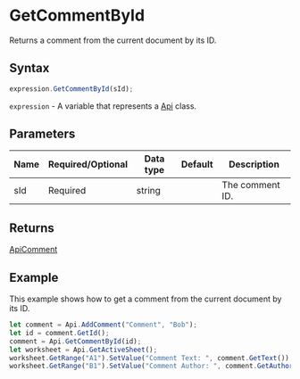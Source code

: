# GetCommentById

Returns a comment from the current document by its ID.

## Syntax

```javascript
expression.GetCommentById(sId);
```

`expression` - A variable that represents a [Api](../Api.md) class.

## Parameters

| **Name** | **Required/Optional** | **Data type** | **Default** | **Description** |
| ------------- | ------------- | ------------- | ------------- | ------------- |
| sId | Required | string |  | The comment ID. |

## Returns

[ApiComment](../../ApiComment/ApiComment.md)

## Example

This example shows how to get a comment from the current document by its ID.

```javascript editor-
let comment = Api.AddComment("Comment", "Bob");
let id = comment.GetId();
comment = Api.GetCommentById(id);
let worksheet = Api.GetActiveSheet();
worksheet.GetRange("A1").SetValue("Comment Text: ", comment.GetText());
worksheet.GetRange("B1").SetValue("Comment Author: ", comment.GetAuthorName());
```
